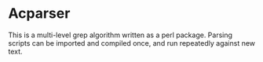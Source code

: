 # Acparser
This is a multi-level grep algorithm written as a perl package.  Parsing scripts can be imported and compiled once, and run repeatedly against new text.
